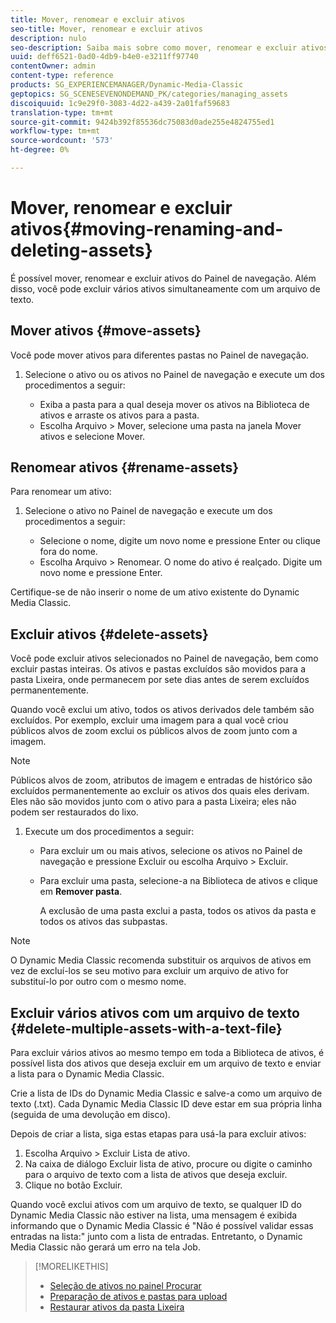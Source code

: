 ```yaml
---
title: Mover, renomear e excluir ativos
seo-title: Mover, renomear e excluir ativos
description: nulo
seo-description: Saiba mais sobre como mover, renomear e excluir ativos.
uuid: deff6521-0ad0-4db9-b4e0-e3211ff97740
contentOwner: admin
content-type: reference
products: SG_EXPERIENCEMANAGER/Dynamic-Media-Classic
geptopics: SG_SCENESEVENONDEMAND_PK/categories/managing_assets
discoiquuid: 1c9e29f0-3083-4d22-a439-2a01faf59683
translation-type: tm+mt
source-git-commit: 9424b392f85536dc75083d0ade255e4824755ed1
workflow-type: tm+mt
source-wordcount: '573'
ht-degree: 0%

---
```



# Mover, renomear e excluir ativos{#moving-renaming-and-deleting-assets}

É possível mover, renomear e excluir ativos do Painel de navegação. Além disso, você pode excluir vários ativos simultaneamente com um arquivo de texto.

## Mover ativos {#move-assets}

Você pode mover ativos para diferentes pastas no Painel de navegação.

1. Selecione o ativo ou os ativos no Painel de navegação e execute um dos procedimentos a seguir:

   * Exiba a pasta para a qual deseja mover os ativos na Biblioteca de ativos e arraste os ativos para a pasta.
   * Escolha Arquivo > Mover, selecione uma pasta na janela Mover ativos e selecione Mover.

## Renomear ativos {#rename-assets}

Para renomear um ativo:

1. Selecione o ativo no Painel de navegação e execute um dos procedimentos a seguir:

   * Selecione o nome, digite um novo nome e pressione Enter ou clique fora do nome.
   * Escolha Arquivo > Renomear. O nome do ativo é realçado. Digite um novo nome e pressione Enter.

Certifique-se de não inserir o nome de um ativo existente do Dynamic Media Classic.

## Excluir ativos {#delete-assets}

Você pode excluir ativos selecionados no Painel de navegação, bem como excluir pastas inteiras. Os ativos e pastas excluídos são movidos para a pasta Lixeira, onde permanecem por sete dias antes de serem excluídos permanentemente.

Quando você exclui um ativo, todos os ativos derivados dele também são excluídos. Por exemplo, excluir uma imagem para a qual você criou públicos alvos de zoom exclui os públicos alvos de zoom junto com a imagem.

>[!NOTE]
>
>Públicos alvos de zoom, atributos de imagem e entradas de histórico são excluídos permanentemente ao excluir os ativos dos quais eles derivam. Eles não são movidos junto com o ativo para a pasta Lixeira; eles não podem ser restaurados do lixo.

1. Execute um dos procedimentos a seguir:

   * Para excluir um ou mais ativos, selecione os ativos no Painel de navegação e pressione Excluir ou escolha Arquivo > Excluir.
   * Para excluir uma pasta, selecione-a na Biblioteca de ativos e clique em **Remover pasta**.

      A exclusão de uma pasta exclui a pasta, todos os ativos da pasta e todos os ativos das subpastas.

>[!NOTE]
>
>O Dynamic Media Classic recomenda substituir os arquivos de ativos em vez de excluí-los se seu motivo para excluir um arquivo de ativo for substituí-lo por outro com o mesmo nome.

## Excluir vários ativos com um arquivo de texto {#delete-multiple-assets-with-a-text-file}

Para excluir vários ativos ao mesmo tempo em toda a Biblioteca de ativos, é possível lista dos ativos que deseja excluir em um arquivo de texto e enviar a lista para o Dynamic Media Classic.

Crie a lista de IDs do Dynamic Media Classic e salve-a como um arquivo de texto (.txt). Cada Dynamic Media Classic ID deve estar em sua própria linha (seguida de uma devolução em disco).

Depois de criar a lista, siga estas etapas para usá-la para excluir ativos:

1. Escolha Arquivo > Excluir Lista de ativo.
1. Na caixa de diálogo Excluir lista de ativo, procure ou digite o caminho para o arquivo de texto com a lista de ativos que deseja excluir.
1. Clique no botão Excluir.

Quando você exclui ativos com um arquivo de texto, se qualquer ID do Dynamic Media Classic não estiver na lista, uma mensagem é exibida informando que o Dynamic Media Classic é &quot;Não é possível validar essas entradas na lista:&quot; junto com a lista de entradas. Entretanto, o Dynamic Media Classic não gerará um erro na tela Job.

>[!MORELIKETHIS]
>
>* [Seleção de ativos no painel Procurar](selecting-assets-browse-panel.md#selecting_assets_in_the_browse_panel)
>* [Preparação de ativos e pastas para upload](uploading-files.md#preparing_your_assets_and_folders_for_uploading)
>* [Restaurar ativos da pasta Lixeira](trash-folder.md#restoring_assets_from_the_trash_folder)

